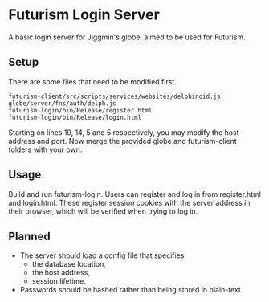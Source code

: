 # Futurism Login Server

A basic login server for Jiggmin's globe, aimed to be used for Futurism.



## Setup

There are some files that need to be modified first.
```
futurism-client/src/scripts/services/websites/delphinoid.js
globe/server/fns/auth/delph.js
futurism-login/bin/Release/register.html
futurism-login/bin/Release/login.html
```
Starting on lines 19, 14, 5 and 5 respectively, you may modify the host address and port. Now merge the provided globe and futurism-client folders with your own.



## Usage

Build and run futurism-login. Users can register and log in from register.html and login.html. These register session cookies with the server address in their browser, which will be verified when trying to log in.



## Planned

* The server should load a config file that specifies
  * the database location,
  * the host address,
  * session lifetime.
* Passwords should be hashed rather than being stored in plain-text.